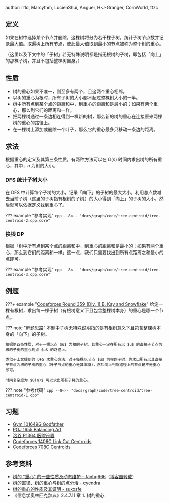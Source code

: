 author: Ir1d, Marcythm, LucienShui, Anguei, H-J-Granger, CornWorld, ttzc

## 定义

如果在树中选择某个节点并删除，这棵树将分为若干棵子树，统计子树节点数并记录最大值。取遍树上所有节点，使此最大值取到最小的节点被称为整个树的重心。

（这里以及下文中的「子树」若无特殊说明都是指无根树的子树，即包括「向上」的那棵子树，并且不包括整棵树自身。）

## 性质

-   树的重心如果不唯一，则至多有两个，且这两个重心相邻。
-   以树的重心为根时，所有子树的大小都不超过整棵树大小的一半。
-   树中所有点到某个点的距离和中，到重心的距离和是最小的；如果有两个重心，那么到它们的距离和一样。
-   把两棵树通过一条边相连得到一棵新的树，那么新的树的重心在连接原来两棵树的重心的路径上。
-   在一棵树上添加或删除一个叶子，那么它的重心最多只移动一条边的距离。

## 求法

根据重心的定义及其第三条性质，有两种方法可以在 $O(n)$ 时间内求出树的所有重心，其中，$n$ 为树的大小。

### DFS 统计子树大小

在 DFS 中计算每个子树的大小，记录「向下」的子树的最大大小，利用总点数减去当前子树（这里的子树指有根树的子树）的大小得到「向上」的子树的大小，然后就可以依据定义找到重心了。

??? example "参考实现"
    ```cpp
    --8<-- "docs/graph/code/tree-centroid/tree-centroid-2.cpp:core"
    ```

### 换根 DP

根据「树中所有点到某个点的距离和中，到重心的距离和是最小的；如果有两个重心，那么到它们的距离和一样」这一点，我们只需要找出到所有点距离之和最小的点即可。

??? example "参考实现"
    ```cpp
    --8<-- "docs/graph/code/tree-centroid/tree-centroid-3.cpp:core"
    ```

## 例题

???+ example "[Codeforces Round 359 (Div. 1) B. Kay and Snowflake](https://codeforces.com/problemset/problem/685/B)"
    给定一棵有根树，求出每一棵子树（有根树意义下且包含整棵树本身）的重心是哪一个节点。

??? note "解题思路"
    本题中子树无特殊说明指的是有根树意义下且包含整棵树本身的「向下」的子树。
    
    根据第四条性质，对于一棵以点 $u$ 为根的子树，其重心一定在所有以 $u$ 的直接子节点为根的子树的重心到点 $u$ 的路径上。
    
    类似于上文提到的 DFS 求重心方法，对于每棵以节点 $u$ 为根的子树，先求出所有以其直接子节点为根的子树的重心（叶子节点的重心是其本身），然后向上判断路径上的节点是不是重心即可。
    
    时间复杂度为 $O(n)$ 可以求出所有子树的重心。

??? note "参考代码"
    ```cpp
    --8<-- "docs/graph/code/tree-centroid/tree-centroid-1.cpp"
    ```

## 习题

-   [Gym 101649G Godfather](https://codeforces.com/gym/101649/problem/G)
-   [POJ 1655 Balancing Art](http://poj.org/problem?id=1655)
-   [洛谷 P1364 医院设置](https://www.luogu.com.cn/problem/P1364)
-   [Codeforces 1406C Link Cut Centroids](https://codeforces.com/contest/1406/problem/C)
-   [Codeforces 708C Centroids](https://codeforces.com/problemset/problem/708/C)

## 参考资料

-   [树的 "重心" 的一些性质及动态维护 - fanhq666](https://web.archive.org/web/20181122041458/http://fanhq666.blog.163.com/blog/static/81943426201172472943638)（[博客园转载](https://www.cnblogs.com/qlky/p/5781081.html)）
-   [树的直径、树的重心与树的点分治 - cyendra](https://www.cnblogs.com/zinthos/p/3899075.html)
-   [树的重心的性质及其证明 - suxxsfe](https://www.cnblogs.com/suxxsfe/p/13543253.html)
-   《信息学奥林匹克辞典》2.4.7.11 章 1. 树的重心
